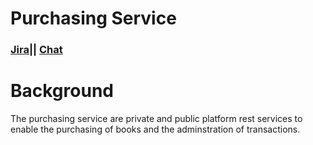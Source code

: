 # Purchasing Service
### [Jira](http://jira.blinkbox.local/jira/secure/RapidBoard.jspa?rapidView=119&useStoredSettings=true)||    [Chat](https://blinkbox.slack.com/messages/books-buy-and-read/)


# Background
The purchasing service are private and public platform rest services to enable the purchasing of books and the adminstration of transactions.
